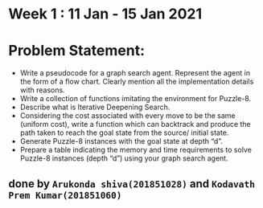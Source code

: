 # Week 1 :  11 Jan - 15 Jan 2021
# Problem Statement:
- Write a pseudocode for a graph search agent. Represent the agent in the form of a flow
chart. Clearly mention all the implementation details with reasons.
- Write a collection of functions imitating the environment for Puzzle-8.
- Describe what is Iterative Deepening Search.
- Considering the cost associated with every move to be the same (uniform cost), write a
function which can backtrack and produce the path taken to reach the goal state from the
source/ initial state.
- Generate Puzzle-8 instances with the goal state at depth “d”.
- Prepare a table indicating the memory and time requirements to solve Puzzle-8 instances
(depth “d”) using your graph search agent.



 ## done by `Arukonda shiva(201851028)` and `Kodavath Prem Kumar(201851060)`
